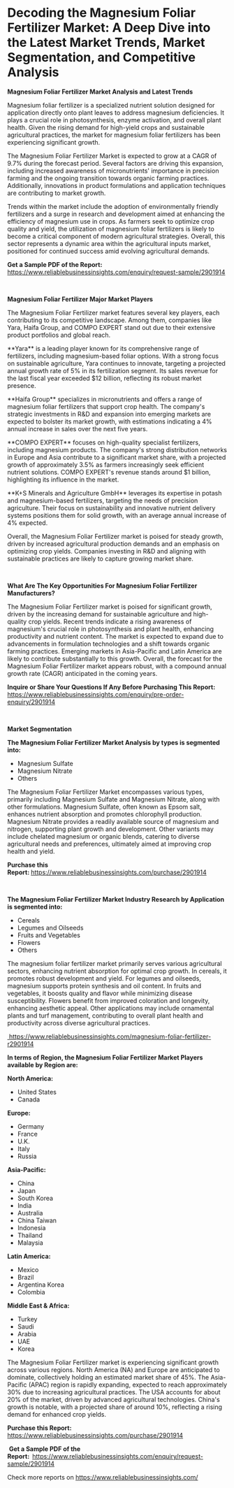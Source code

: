 <p><h1>Decoding the Magnesium Foliar Fertilizer Market: A Deep Dive into the Latest Market Trends, Market Segmentation, and Competitive Analysis</h1></p><p><strong>Magnesium Foliar Fertilizer Market Analysis and Latest Trends</strong></p>
<p><p>Magnesium foliar fertilizer is a specialized nutrient solution designed for application directly onto plant leaves to address magnesium deficiencies. It plays a crucial role in photosynthesis, enzyme activation, and overall plant health. Given the rising demand for high-yield crops and sustainable agricultural practices, the market for magnesium foliar fertilizers has been experiencing significant growth.</p><p>The Magnesium Foliar Fertilizer Market is expected to grow at a CAGR of 9.7% during the forecast period. Several factors are driving this expansion, including increased awareness of micronutrients' importance in precision farming and the ongoing transition towards organic farming practices. Additionally, innovations in product formulations and application techniques are contributing to market growth.</p><p>Trends within the market include the adoption of environmentally friendly fertilizers and a surge in research and development aimed at enhancing the efficiency of magnesium use in crops. As farmers seek to optimize crop quality and yield, the utilization of magnesium foliar fertilizers is likely to become a critical component of modern agricultural strategies. Overall, this sector represents a dynamic area within the agricultural inputs market, positioned for continued success amid evolving agricultural demands.</p></p>
<p><strong>Get a Sample PDF of the Report:&nbsp;</strong> <a href="https://www.reliablebusinessinsights.com/enquiry/request-sample/2901914?utm_campaign=2983&utm_medium=2&utm_source=Github&utm_content=ia&utm_term=11032025&utm_id=magnesium-foliar-fertilizer">https://www.reliablebusinessinsights.com/enquiry/request-sample/2901914</a></p>
<p>&nbsp;</p>
<p><strong>Magnesium Foliar Fertilizer Major Market Players</strong></p>
<p><p>The Magnesium Foliar Fertilizer market features several key players, each contributing to its competitive landscape. Among them, companies like Yara, Haifa Group, and COMPO EXPERT stand out due to their extensive product portfolios and global reach.</p><p>**Yara** is a leading player known for its comprehensive range of fertilizers, including magnesium-based foliar options. With a strong focus on sustainable agriculture, Yara continues to innovate, targeting a projected annual growth rate of 5% in its fertilization segment. Its sales revenue for the last fiscal year exceeded $12 billion, reflecting its robust market presence.</p><p>**Haifa Group** specializes in micronutrients and offers a range of magnesium foliar fertilizers that support crop health. The company's strategic investments in R&D and expansion into emerging markets are expected to bolster its market growth, with estimations indicating a 4% annual increase in sales over the next five years.</p><p>**COMPO EXPERT** focuses on high-quality specialist fertilizers, including magnesium products. The company's strong distribution networks in Europe and Asia contribute to a significant market share, with a projected growth of approximately 3.5% as farmers increasingly seek efficient nutrient solutions. COMPO EXPERT's revenue stands around $1 billion, highlighting its influence in the market.</p><p>**K+S Minerals and Agriculture GmbH** leverages its expertise in potash and magnesium-based fertilizers, targeting the needs of precision agriculture. Their focus on sustainability and innovative nutrient delivery systems positions them for solid growth, with an average annual increase of 4% expected.</p><p>Overall, the Magnesium Foliar Fertilizer market is poised for steady growth, driven by increased agricultural production demands and an emphasis on optimizing crop yields. Companies investing in R&D and aligning with sustainable practices are likely to capture growing market share.</p></p>
<p>&nbsp;</p>
<p><strong>What Are The Key Opportunities For Magnesium Foliar Fertilizer Manufacturers?</strong></p>
<p><p>The Magnesium Foliar Fertilizer market is poised for significant growth, driven by the increasing demand for sustainable agriculture and high-quality crop yields. Recent trends indicate a rising awareness of magnesium's crucial role in photosynthesis and plant health, enhancing productivity and nutrient content. The market is expected to expand due to advancements in formulation technologies and a shift towards organic farming practices. Emerging markets in Asia-Pacific and Latin America are likely to contribute substantially to this growth. Overall, the forecast for the Magnesium Foliar Fertilizer market appears robust, with a compound annual growth rate (CAGR) anticipated in the coming years.</p></p>
<p><strong>Inquire or Share Your Questions If Any Before Purchasing This Report:</strong> <a href="https://www.reliablebusinessinsights.com/enquiry/pre-order-enquiry/2901914?utm_campaign=2983&utm_medium=2&utm_source=Github&utm_content=ia&utm_term=11032025&utm_id=magnesium-foliar-fertilizer">https://www.reliablebusinessinsights.com/enquiry/pre-order-enquiry/2901914</a></p>
<p>&nbsp;</p>
<p><strong>Market Segmentation</strong></p>
<p><strong>The Magnesium Foliar Fertilizer Market Analysis by types is segmented into:</strong></p>
<p><ul><li>Magnesium Sulfate</li><li>Magnesium Nitrate</li><li>Others</li></ul></p>
<p><p>The Magnesium Foliar Fertilizer Market encompasses various types, primarily including Magnesium Sulfate and Magnesium Nitrate, along with other formulations. Magnesium Sulfate, often known as Epsom salt, enhances nutrient absorption and promotes chlorophyll production. Magnesium Nitrate provides a readily available source of magnesium and nitrogen, supporting plant growth and development. Other variants may include chelated magnesium or organic blends, catering to diverse agricultural needs and preferences, ultimately aimed at improving crop health and yield.</p></p>
<p><strong>Purchase this Report:&nbsp;</strong><a href="https://www.reliablebusinessinsights.com/purchase/2901914?utm_campaign=2983&utm_medium=2&utm_source=Github&utm_content=ia&utm_term=11032025&utm_id=magnesium-foliar-fertilizer">https://www.reliablebusinessinsights.com/purchase/2901914</a></p>
<p>&nbsp;</p>
<p><strong>The Magnesium Foliar Fertilizer Market Industry Research by Application is segmented into:</strong></p>
<p><ul><li>Cereals</li><li>Legumes and Oilseeds</li><li>Fruits and Vegetables</li><li>Flowers</li><li>Others</li></ul></p>
<p><p>The magnesium foliar fertilizer market primarily serves various agricultural sectors, enhancing nutrient absorption for optimal crop growth. In cereals, it promotes robust development and yield. For legumes and oilseeds, magnesium supports protein synthesis and oil content. In fruits and vegetables, it boosts quality and flavor while minimizing disease susceptibility. Flowers benefit from improved coloration and longevity, enhancing aesthetic appeal. Other applications may include ornamental plants and turf management, contributing to overall plant health and productivity across diverse agricultural practices.</p></p>
<p><a href="https://www.reliablebusinessinsights.com/magnesium-foliar-fertilizer-r2901914?utm_campaign=2983&utm_medium=2&utm_source=Github&utm_content=ia&utm_term=11032025&utm_id=magnesium-foliar-fertilizer">&nbsp;https://www.reliablebusinessinsights.com/magnesium-foliar-fertilizer-r2901914</a></p>
<p><strong>In terms of Region, the Magnesium Foliar Fertilizer Market Players available by Region are:</strong></p>
<p>
    <p> <strong> North America: </strong>
        <ul>
            <li>United States</li>
            <li>Canada</li>
        </ul>
        </p> 
    <p> <strong> Europe: </strong>
        <ul>
            <li>Germany</li>
            <li>France</li>
            <li>U.K.</li>
            <li>Italy</li>
            <li>Russia</li>
        </ul>
        </p> 
    <p> <strong> Asia-Pacific: </strong>
        <ul>
            <li>China</li>
            <li>Japan</li>
            <li>South Korea</li>
            <li>India</li>
            <li>Australia</li>
            <li>China Taiwan</li>
            <li>Indonesia</li>
            <li>Thailand</li>
            <li>Malaysia</li>
        </ul>
        </p> 
    <p> <strong> Latin America: </strong>
        <ul>
            <li>Mexico</li>
            <li>Brazil</li>
            <li>Argentina Korea</li>
            <li>Colombia</li>
        </ul>
        </p> 
    <p> <strong> Middle East & Africa: </strong>
        <ul>
            <li>Turkey</li>
            <li>Saudi</li>
            <li>Arabia</li>
            <li>UAE</li>
            <li>Korea</li>
        </ul>
    </p>
    </p>
<p><p>The Magnesium Foliar Fertilizer market is experiencing significant growth across various regions. North America (NA) and Europe are anticipated to dominate, collectively holding an estimated market share of 45%. The Asia-Pacific (APAC) region is rapidly expanding, expected to reach approximately 30% due to increasing agricultural practices. The USA accounts for about 20% of the market, driven by advanced agricultural technologies. China's growth is notable, with a projected share of around 10%, reflecting a rising demand for enhanced crop yields.</p></p>
<p><strong>Purchase this Report: </strong><a href="https://www.reliablebusinessinsights.com/purchase/2901914?utm_campaign=2983&utm_medium=2&utm_source=Github&utm_content=ia&utm_term=11032025&utm_id=magnesium-foliar-fertilizer">https://www.reliablebusinessinsights.com/purchase/2901914</a></p>
<p>&nbsp;<strong>Get a Sample PDF of the Report:&nbsp;&nbsp;</strong><a href="https://www.reliablebusinessinsights.com/enquiry/request-sample/2901914?utm_campaign=2983&utm_medium=2&utm_source=Github&utm_content=ia&utm_term=11032025&utm_id=magnesium-foliar-fertilizer">https://www.reliablebusinessinsights.com/enquiry/request-sample/2901914</a></p>
<p><strong></strong></p>
<p>Check more reports on <a href="https://www.reliablebusinessinsights.com/?utm_campaign=2983&utm_medium=2&utm_source=Github&utm_content=ia&utm_term=11032025&utm_id=magnesium-foliar-fertilizer">https://www.reliablebusinessinsights.com/</a></p>